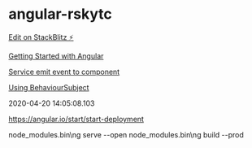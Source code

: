 # angular-rskytc

[Edit on StackBlitz ⚡️](https://stackblitz.com/edit/angular-rskytc)

[Getting Started with Angular](https://angular.io/start/start-data)

[Service emit event to component](https://medium.com/@enriqueoriol/angular-service-component-communication-4933782af52c)

[Using BehaviourSubject](https://medium.com/@luukgruijs/understanding-rxjs-behaviorsubject-replaysubject-and-asyncsubject-8cc061f1cfc0)

2020-04-20 14:05:08.103

https://angular.io/start/start-deployment

node_modules\.bin\ng serve --open
node_modules\.bin\ng build --prod
